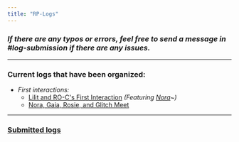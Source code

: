 ```yaml
---
title: "RP-Logs"
---
```


### *If there are any typos or errors, feel free to send a message in #log-submission if there are any issues.*

---

### Current logs that have been organized:

- *First interactions:*
	- [Lilit and RO-C's First Interaction](SubIndexes/Logs/finishedlogs/firstinteractions/LilitROCsFirstInteraction.md) *(Featuring [Nora](SubIndexes/Characters/Nora.md)~)*
	- [Nora, Gaia, Rosie, and Glitch Meet](SubIndexes/Logs/finishedlogs/firstinteractions/NoraGaiaRosieAndGlitchMeet.md)

---

### [Submitted logs](SubIndexes/Logs/submittedlogs/SubmittedLogsIndex.md)
